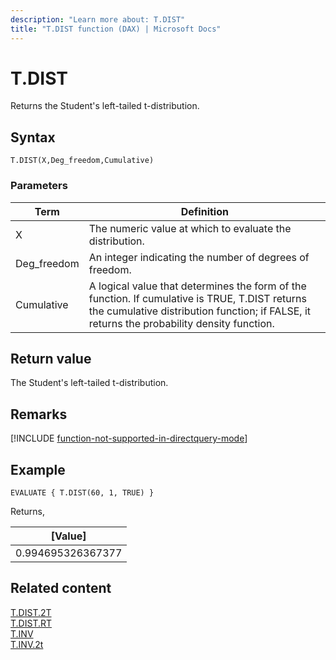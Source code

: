 ```yaml
---
description: "Learn more about: T.DIST"
title: "T.DIST function (DAX) | Microsoft Docs"
---
```

# T.DIST

Returns the Student's left-tailed t-distribution.
  
## Syntax  
  
```dax
T.DIST(X,Deg_freedom,Cumulative)
```
  
### Parameters  
  
|Term|Definition|  
|--------|--------------|  
|X|The numeric value at which to evaluate the distribution.|  
|Deg_freedom |An integer indicating the number of degrees of freedom.|
|Cumulative|A logical value that determines the form of the function. If cumulative is TRUE, T.DIST returns the cumulative distribution function; if FALSE, it returns the probability density function.|
  
## Return value

The Student's left-tailed t-distribution.

## Remarks

[!INCLUDE [function-not-supported-in-directquery-mode](includes/function-not-supported-in-directquery-mode.md)]

## Example  
  
```dax
EVALUATE { T.DIST(60, 1, TRUE) }
```

Returns,

|[Value]  |
|---------|
|0.994695326367377     |

## Related content  

[T.DIST.2T](t-dist-2t-dax.md)  
[T.DIST.RT](t-dist-rt-dax.md)  
[T.INV](t-inv-dax.md)  
[T.INV.2t](t-inv-2t-dax.md)  
  

